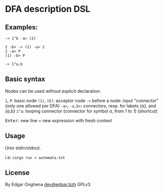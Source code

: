 # DFA description DSL

## Examples:

`-> 1^b -a> (2)`

```
2 -b> -> (1) -a> 2
2 -a> P
(1) -b> P
```

`-> 1^a,b`

## Basic syntax

Nodes can be used without explicit declaration.

`1`, `P`: basic node
`(1)`, `(E)`: acceptor node
`->` before a node: input "connector" (only one allowed per DFA)
`-a>`, `-a,b>`: connectors, resp. for labels _{a}_, and _{a,b}_
`1^a`: looping connector (connector for symbol _a_, from _1_ to _1_) (shortcut)

<kbd>Enter</kbd>: new line = new expression with fresh context

## Usage

Unix stdin/stdout.

i.e: `cargo run < automata.txt`

## License

By Edgar Onghena <dev@edgar.bzh>
GPLv3
